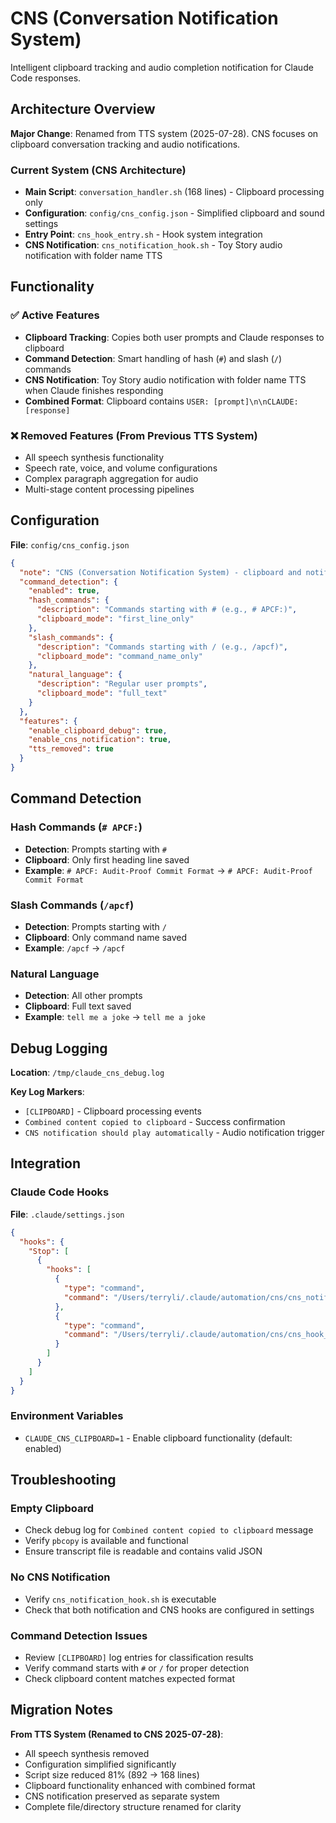 # CNS (Conversation Notification System)

Intelligent clipboard tracking and audio completion notification for Claude Code responses.

## Architecture Overview

**Major Change**: Renamed from TTS system (2025-07-28). CNS focuses on clipboard conversation tracking and audio notifications.

### Current System (CNS Architecture)
- **Main Script**: `conversation_handler.sh` (168 lines) - Clipboard processing only
- **Configuration**: `config/cns_config.json` - Simplified clipboard and sound settings  
- **Entry Point**: `cns_hook_entry.sh` - Hook system integration
- **CNS Notification**: `cns_notification_hook.sh` - Toy Story audio notification with folder name TTS

## Functionality

### ✅ Active Features
- **Clipboard Tracking**: Copies both user prompts and Claude responses to clipboard
- **Command Detection**: Smart handling of hash (`#`) and slash (`/`) commands
- **CNS Notification**: Toy Story audio notification with folder name TTS when Claude finishes responding
- **Combined Format**: Clipboard contains `USER: [prompt]\n\nCLAUDE: [response]`

### ❌ Removed Features (From Previous TTS System)
- All speech synthesis functionality
- Speech rate, voice, and volume configurations
- Complex paragraph aggregation for audio
- Multi-stage content processing pipelines

## Configuration

**File**: `config/cns_config.json`

```json
{
  "note": "CNS (Conversation Notification System) - clipboard and notification only",
  "command_detection": {
    "enabled": true,
    "hash_commands": {
      "description": "Commands starting with # (e.g., # APCF:)",
      "clipboard_mode": "first_line_only"
    },
    "slash_commands": {
      "description": "Commands starting with / (e.g., /apcf)",
      "clipboard_mode": "command_name_only"
    },
    "natural_language": {
      "description": "Regular user prompts",
      "clipboard_mode": "full_text"
    }
  },
  "features": {
    "enable_clipboard_debug": true,
    "enable_cns_notification": true,
    "tts_removed": true
  }
}
```

## Command Detection

### Hash Commands (`# APCF:`)
- **Detection**: Prompts starting with `#`
- **Clipboard**: Only first heading line saved
- **Example**: `# APCF: Audit-Proof Commit Format` → `# APCF: Audit-Proof Commit Format`

### Slash Commands (`/apcf`)  
- **Detection**: Prompts starting with `/`
- **Clipboard**: Only command name saved
- **Example**: `/apcf` → `/apcf`

### Natural Language
- **Detection**: All other prompts
- **Clipboard**: Full text saved
- **Example**: `tell me a joke` → `tell me a joke`

## Debug Logging

**Location**: `/tmp/claude_cns_debug.log`

**Key Log Markers**:
- `[CLIPBOARD]` - Clipboard processing events
- `Combined content copied to clipboard` - Success confirmation
- `CNS notification should play automatically` - Audio notification trigger

## Integration

### Claude Code Hooks
**File**: `.claude/settings.json`
```json
{
  "hooks": {
    "Stop": [
      {
        "hooks": [
          {
            "type": "command",
            "command": "/Users/terryli/.claude/automation/cns/cns_notification_hook.sh"
          },
          {
            "type": "command", 
            "command": "/Users/terryli/.claude/automation/cns/cns_hook_entry.sh"
          }
        ]
      }
    ]
  }
}
```

### Environment Variables
- `CLAUDE_CNS_CLIPBOARD=1` - Enable clipboard functionality (default: enabled)

## Troubleshooting

### Empty Clipboard
- Check debug log for `Combined content copied to clipboard` message
- Verify `pbcopy` is available and functional
- Ensure transcript file is readable and contains valid JSON

### No CNS Notification
- Verify `cns_notification_hook.sh` is executable
- Check that both notification and CNS hooks are configured in settings

### Command Detection Issues
- Review `[CLIPBOARD]` log entries for classification results
- Verify command starts with `#` or `/` for proper detection
- Check clipboard content matches expected format

## Migration Notes

**From TTS System (Renamed to CNS 2025-07-28)**:
- All speech synthesis removed
- Configuration simplified significantly  
- Script size reduced 81% (892 → 168 lines)
- Clipboard functionality enhanced with combined format
- CNS notification preserved as separate system
- Complete file/directory structure renamed for clarity
